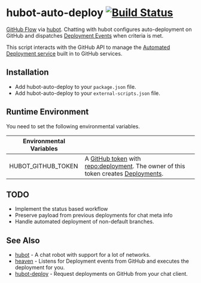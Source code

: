 # hubot-auto-deploy [![Build Status](https://travis-ci.org/atmos/hubot-auto-deploy.png?branch=master)](https://travis-ci.org/atmos/hubot-auto-deploy)

[GitHub Flow][1] via [hubot][3]. Chatting with hubot configures auto-deployment on GitHub and dispatches [Deployment Events][4] when criteria is met.

This script interacts with the GitHub API to manage the [Automated Deployment service][6] built in to GitHub services.

## Installation

* Add hubot-auto-deploy to your `package.json` file.
* Add hubot-auto-deploy to your `external-scripts.json` file.

## Runtime Environment

You need to set the following environmental variables.

| Environmental Variables |                                                 |
|-------------------------|-------------------------------------------------|
| HUBOT_GITHUB_TOKEN            |A [GitHub token](https://github.com/settings/applications#personal-access-tokens) with [repo:deployment](https://developer.github.com/v3/oauth/#scopes). The owner of this token creates [Deployments][5].

## TODO

* Implement the status based workflow
* Preserve payload from previous deployments for chat meta info
* Handle automated deployment of non-default branches.

## See Also

* [hubot](https://github.com/github/hubot) - A chat robot with support for a lot of networks.
* [heaven](https://github.com/atmos/heaven) - Listens for Deployment events from GitHub and executes the deployment for you.
* [hubot-deploy](https://github.com/atmos/hubot-deploy) - Request deployments on GitHub from your chat client.

[1]: https://guides.github.com/overviews/flow/
[2]: https://developer.github.com/v3/repos/hooks/
[3]: https://hubot.github.com
[4]: https://developer.github.com/v3/activity/events/types/#deploymentevent
[5]: https://developer.github.com/v3/repos/deployments/
[6]: https://github.com/github/github-services/blob/master/lib/services/auto_deploy.rb
